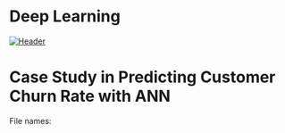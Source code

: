 # Deep Learning 


[![Header](https://www.stonebridge.uk.com/blog/wp-content/uploads/2019/10/neuron-animation-blog.gif?fm=png&auto=format&ar=2:1&mode=crop&crop=face "Header")]()

# Case Study in Predicting Customer Churn Rate with ANN 
File names: 
